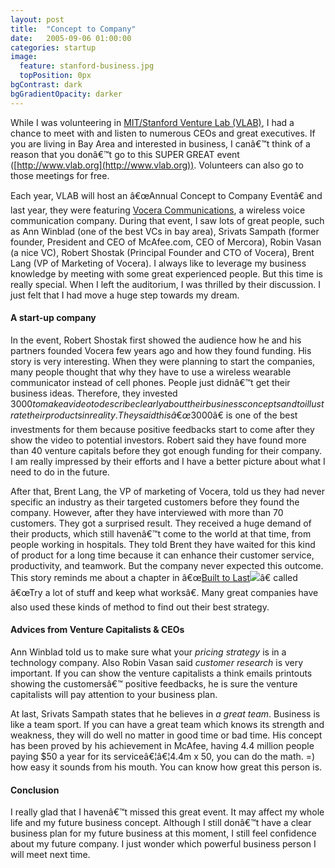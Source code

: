 ```yaml
---
layout: post
title:  "Concept to Company"
date:   2005-09-06 01:00:00
categories: startup
image:
  feature: stanford-business.jpg
  topPosition: 0px
bgContrast: dark
bgGradientOpacity: darker
---
```


While I was volunteering in [MIT/Stanford Venture Lab (VLAB)](http://www.vlab.org), I had a chance to meet with and listen to numerous CEOs and great executives. If you are living in Bay Area and interested in business, I canâ€™t think of a reason that you donâ€™t go to this SUPER GREAT event ([http://www.vlab.org](http://www.vlab.org)). Volunteers can also go to those meetings for free.

Each year, VLAB will host an â€œAnnual Concept to Company Eventâ€ and last year, they were featuring [Vocera Communications](http://www.vocera.com), a wireless voice communication company. During that event, I saw lots of great people, such as Ann Winblad (one of the best VCs in bay area), Srivats Sampath (former founder, President and CEO of McAfee.com, CEO of Mercora), Robin Vasan (a nice VC), Robert Shostak (Principal Founder and CTO of Vocera), Brent Lang (VP of Marketing of Vocera). I always like to leverage my business knowledge by meeting with some great experienced people. But this time is really special. When I left the auditorium, I was thrilled by their discussion. I just felt that I had move a huge step towards my dream.

#### A start-up company

In the event, Robert Shostak first showed the audience how he and his partners founded Vocera few years ago and how they found funding. His story is very interesting. When they were planning to start the companies, many people thought that why they have to use a wireless wearable communicator instead of cell phones. People just didnâ€™t get their business ideas. Therefore, they invested $3000 to make a video to describe clearly about their business concepts and to illustrate their products in reality. They said this â€œ$3000â€ is one of the best investments for them because positive feedbacks start to come after they show the video to potential investors. Robert said they have found more than 40 venture capitals before they got enough funding for their company. I am really impressed by their efforts and I have a better picture about what I need to do in the future.

After that, Brent Lang, the VP of marketing of Vocera, told us they had never specific an industry as their targeted customers before they found the company. However, after they have interviewed with more than 70 customers. They got a surprised result. They received a huge demand of their products, which still havenâ€™t come to the world at that time, from people working in hospitals. They told Brent they have waited for this kind of product for a long time because it can enhance their customer service, productivity, and teamwork. But the company never expected this outcome. This story reminds me about a chapter in â€œ[Built to Last](http://www.amazon.com/exec/obidos/redirect?link_code=ur2&camp=1789&tag=othxredisyour-20&creative=9325&path=tg/detail/-/0060516402/qid=1128669178/sr=8-1/ref=pd_bbs_1?v=glance%26s=books%26n=507846)![](http://www.assoc-amazon.com/e/ir?t=othxredisyour-20&l=ur2&o=1)â€ called â€œTry a lot of stuff and keep what worksâ€. Many great companies have also used these kinds of method to find out their best strategy.

#### Advices from Venture Capitalists & CEOs

Ann Winblad told us to make sure what your _pricing strategy_ is in a technology company. Also Robin Vasan said _customer research_ is very important. If you can show the venture capitalists a think emails printouts showing the customersâ€™ positive feedbacks, he is sure the venture capitalists will pay attention to your business plan.  

At last, Srivats Sampath states that he believes in _a great team_. Business is like a team sport. If you can have a great team which knows its strength and weakness, they will do well no matter in good time or bad time. His concept has been proved by his achievement in McAfee, having 4.4 million people paying $50 a year for its serviceâ€¦â€¦4.4m x 50, you can do the math. =) how easy it sounds from his mouth. You can know how great this person is.

#### Conclusion

I really glad that I havenâ€™t missed this great event. It may affect my whole life and my future business concept. Although I still donâ€™t have a clear business plan for my future business at this moment, I still feel confidence about my future company. I just wonder which powerful business person I will meet next time.
